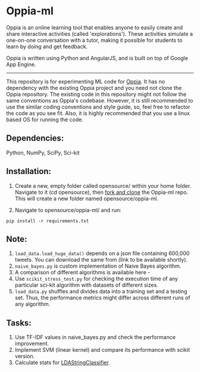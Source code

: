 # Oppia-ml

Oppia is an online learning tool that enables anyone to easily create and share interactive activities (called 'explorations'). These activities simulate a one-on-one conversation with a tutor, making it possible for students to learn by doing and get feedback.

Oppia is written using Python and AngularJS, and is built on top of Google App Engine.

___

This repository is for experimenting ML code for [Oppia](https://github.com/oppia/oppia). It has no dependency with the existing Oppia project and you need not clone the Oppia repository. The existing code in this repository might not follow the same conventions as Oppia's codebase. However, it is still recommended to use the similar coding conventions and style guide, so, feel free to refactor the code as you see fit. Also, it is highly recommended that you use a linux based OS for running the code.

## Dependencies:
Python, NumPy, SciPy, Sci-kit

## Installation:

1. Create a new, empty folder called opensource/ within your home folder. Navigate to it (cd opensource), then [fork and clone](https://help.github.com/articles/fork-a-repo/) the Oppia-ml repo. This will create a new folder named opensource/oppia-ml.

2. Navigate to opensource/oppia-ml/ and run:

  ```
  pip install -r requirements.txt
  ```

## Note:
1. `load_data.load_huge_data()` depends on a json file containing 600,000 tweets. You can download the same from (link to be available shortly).
2. `naive_bayes.py` is custom implementation of Naive Bayes algorithm. 
3. A comparison of different algorithms is available here - 
4. Use `scikit_stress_test.py` for checking the execution time of any particular sci-kit algorithm with datasets of different sizes.
5. `load_data.py` shuffles and divides data into a training set and a testing set. Thus, the performance metrics might differ across different runs of any algorithm.

## Tasks:
1. Use TF-IDF values in naive_bayes.py and check the performance improvement.
2. Implement SVM (linear kernel) and compare its performance with scikit version.
3. Calculate stats for [LDAStringClassifier](https://github.com/oppia/oppia/blob/develop/extensions/classifiers/LDAStringClassifier/LDAStringClassifier.py).
